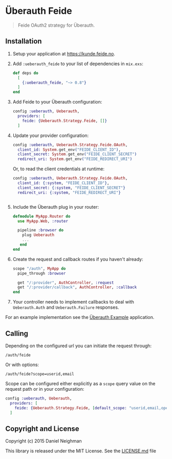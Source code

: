 # Überauth Feide

> Feide OAuth2 strategy for Überauth.

## Installation

1.  Setup your application at https://kunde.feide.no.

2.  Add `:ueberauth_feide` to your list of dependencies in `mix.exs`:

    ```elixir
    def deps do
      [
        {:ueberauth_feide, "~> 0.8"}
      ]
    end
    ```

3.  Add Feide to your Überauth configuration:

    ```elixir
    config :ueberauth, Ueberauth,
      providers: [
        feide: {Ueberauth.Strategy.Feide, []}
      ]
    ```

4.  Update your provider configuration:

    ```elixir
    config :ueberauth, Ueberauth.Strategy.Feide.OAuth,
      client_id: System.get_env("FEIDE_CLIENT_ID"),
      client_secret: System.get_env("FEIDE_CLIENT_SECRET")
      redirect_uri: System.get_env("FEIDE_REDIRECT_URI")
    ```

    Or, to read the client credentials at runtime:

    ```elixir
    config :ueberauth, Ueberauth.Strategy.Feide.OAuth,
      client_id: {:system, "FEIDE_CLIENT_ID"},
      client_secret: {:system, "FEIDE_CLIENT_SECRET"}
      redirect_uri: {:system, "FEIDE_REDIRECT_URI"}
    ```
    ```

5.  Include the Überauth plug in your router:

    ```elixir
    defmodule MyApp.Router do
      use MyApp.Web, :router

      pipeline :browser do
        plug Ueberauth
        ...
       end
    end
    ```

6.  Create the request and callback routes if you haven't already:

    ```elixir
    scope "/auth", MyApp do
      pipe_through :browser

      get "/:provider", AuthController, :request
      get "/:provider/callback", AuthController, :callback
    end
    ```

7.  Your controller needs to implement callbacks to deal with `Ueberauth.Auth`
    and `Ueberauth.Failure` responses.

For an example implementation see the [Überauth Example](https://github.com/ueberauth/ueberauth_example) application.

## Calling

Depending on the configured url you can initiate the request through:

    /auth/feide

Or with options:

    /auth/feide?scope=userid,email

Scope can be configured either explicitly as a `scope` query value on the
request path or in your configuration:

```elixir
config :ueberauth, Ueberauth,
  providers: [
    feide: {Ueberauth.Strategy.Feide, [default_scope: "userid,email,openid"]}
  ]
```

<!-- It is also possible to disable the sending of the `redirect_uri` to GitHub. -->
<!-- This is particularly useful when your production application sits behind a -->
<!-- proxy that handles SSL connections. In this case, the `redirect_uri` sent by -->
<!-- `Ueberauth` will start with `http` instead of `https`, and if you configured -->
<!-- your GitHub OAuth application's callback URL to use HTTPS, GitHub will throw an -->
<!-- `uri_mismatch` error. -->

<!-- To prevent `Ueberauth` from sending the `redirect_uri`, you should add the -->
<!-- following to your configuration: -->

<!-- ```elixir -->
<!-- config :ueberauth, Ueberauth, -->
<!--   providers: [ -->
<!--     github: {Ueberauth.Strategy.Github, [send_redirect_uri: false]} -->
<!--   ] -->
<!-- ``` -->

## Copyright and License

Copyright (c) 2015 Daniel Neighman

This library is released under the MIT License. See the [LICENSE.md](./LICENSE.md) file
